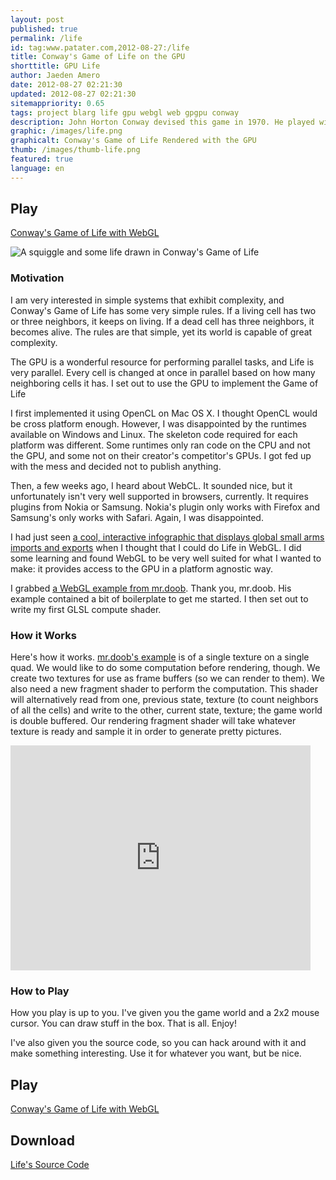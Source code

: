 ```yaml
---
layout: post
published: true
permalink: /life
id: tag:www.patater.com,2012-08-27:/life
title: Conway's Game of Life on the GPU
shorttitle: GPU Life
author: Jaeden Amero
date: 2012-08-27 02:21:30
updated: 2012-08-27 02:21:30
sitemappriority: 0.65
tags: project blarg life gpu webgl web gpgpu conway
description: John Horton Conway devised this game in 1970. He played with it using chalkboards, checkers, or poker chips. Little did he know that we'd now be playing with it on our GPUs inside of hypertext browsers.
graphic: /images/life.png
graphicalt: Conway's Game of Life Rendered with the GPU
thumb: /images/thumb-life.png
featured: true
language: en
---
```

<h2>Play</h2>
<p><a href="/life.html">Conway's Game of Life with WebGL</a></p>

<image src="/images/life-2up.png" alt="A squiggle
and some life drawn in Conway's Game of Life"/>

<h3>Motivation</h3>
<p>I am very interested in simple systems that exhibit complexity, and Conway's
Game of Life has some very simple rules. If a living cell has two or three
neighbors, it keeps on living. If a dead cell has three neighbors, it becomes
alive. The rules are that simple, yet its world is capable of great
complexity.</p>

<p>The GPU is a wonderful resource for performing parallel tasks, and Life is
very parallel. Every cell is changed at once in parallel based on how many
neighboring cells it has. I set out to use the GPU to implement the Game of
Life</p>

<p>I first implemented it using OpenCL on Mac OS X. I thought OpenCL would be
cross platform enough. However, I was disappointed by the runtimes available on
Windows and Linux. The skeleton code required for each platform was different.
Some runtimes only ran code on the CPU and not the GPU, and some not on their
creator's competitor's GPUs. I got fed up with the mess and decided not to
publish anything.</p>

<p>Then, a few weeks ago, I heard about WebCL. It sounded nice, but it
unfortunately isn't very well supported in browsers, currently. It requires
plugins from Nokia or Samsung. Nokia's plugin only works with Firefox and
Samsung's only works with Safari. Again, I was disappointed.</p>

<p>I had just seen <a
href="http://www.chromeexperiments.com/detail/arms-globe/?f=webgl">a cool,
interactive infographic that displays global small arms imports and exports</a>
when I thought that I could do Life in WebGL. I did some learning and found
WebGL to be very well suited for what I wanted to make: it provides access to
the GPU in a platform agnostic way.</a>

<p>I grabbed <a href="http://ricardocabello.com/blog/post/714">a WebGL example
from mr.doob</a>.  Thank you, mr.doob. His example contained a bit of
boilerplate to get me started. I then set out to write my first GLSL compute 
shader.</p>


<h3>How it Works</h3>
<p>Here's how it works. <a
href="http://mrdoob.com/lab/javascript/webgl/glsl/04/">mr.doob's example</a> is
of a single texture on a single quad. We would like to do some computation
before rendering, though. We create two textures for use as frame buffers (so
we can render to them). We also need a new fragment shader to perform the
computation. This shader will alternatively read from one, previous state, texture (to count
neighbors of all the cells) and write to the other, current state, texture; the game world is
double buffered. Our rendering fragment shader will take whatever texture is
ready and sample it in order to generate pretty pictures.</p>

<iframe width="480" height="360" src="http://www.youtube.com/embed/hTaAgUB7i44" frameborder="0" allowfullscreen></iframe>

<h3>How to Play</h3>
<p>How you play is up to you. I've given you the game world and a 2x2 mouse
cursor.  You can draw stuff in the box. That is all. Enjoy!</p>

<p>I've also given you the source code, so you can hack around with it and make
something interesting. Use it for whatever you want, but be nice.</p>

<h2>Play</h2>
<p><a href="/life.html">Conway's Game of Life with WebGL</a></p>

<div>
<h2>Download</h2>
<a href="/projects/life.bz2">Life's Source Code</a>
</div>
